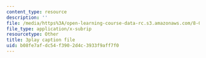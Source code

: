 ```yaml
---
content_type: resource
description: ''
file: /media/https%3A/open-learning-course-data-rc.s3.amazonaws.com/8-01sc-classical-mechanics-fall-2016/b08fe7afdc54f3902d4c3933f9aff7f0_oQqskrRWGco.srt
file_type: application/x-subrip
resourcetype: Other
title: 3play caption file
uid: b08fe7af-dc54-f390-2d4c-3933f9aff7f0
---
```

